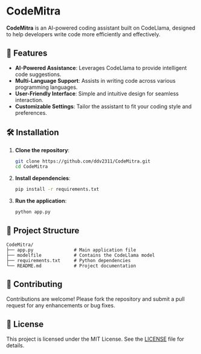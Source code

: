 # CodeMitra

**CodeMitra** is an AI-powered coding assistant built on CodeLlama, designed to help developers write code more efficiently and effectively.

## 🚀 Features

- **AI-Powered Assistance**: Leverages CodeLlama to provide intelligent code suggestions.
- **Multi-Language Support**: Assists in writing code across various programming languages.
- **User-Friendly Interface**: Simple and intuitive design for seamless interaction.
- **Customizable Settings**: Tailor the assistant to fit your coding style and preferences.

## 🛠️ Installation

1. **Clone the repository**:

   ```bash
   git clone https://github.com/ddv2311/CodeMitra.git
   cd CodeMitra
   ```

2. **Install dependencies**:

   ```bash
   pip install -r requirements.txt
   ```

3. **Run the application**:

   ```bash
   python app.py
   ```

## 📂 Project Structure

```plaintext
CodeMitra/
├── app.py               # Main application file
├── modelfile            # Contains the CodeLlama model
├── requirements.txt     # Python dependencies
└── README.md            # Project documentation
```

## 🤝 Contributing

Contributions are welcome! Please fork the repository and submit a pull request for any enhancements or bug fixes.

## 📄 License

This project is licensed under the MIT License. See the [LICENSE](LICENSE) file for details.


